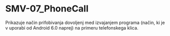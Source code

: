 # SMV-07_PhoneCall

Prikazuje način prifobivanja dovoljenj med izvajanjem programa (način, ki je v uporabi od Android 6.0 naprej) na primeru telefonskega klica.
